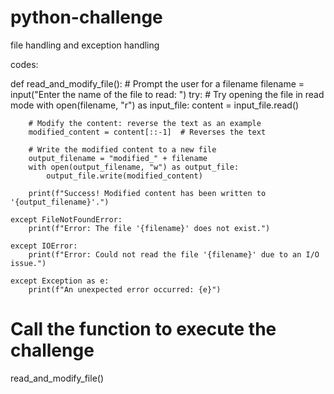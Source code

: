# python-challenge
file handling and exception  handling

codes:

def read_and_modify_file():
    # Prompt the user for a filename
    filename = input("Enter the name of the file to read: ")
    try:
        # Try opening the file in read mode
        with open(filename, "r") as input_file:
            content = input_file.read()
        
        # Modify the content: reverse the text as an example
        modified_content = content[::-1]  # Reverses the text
        
        # Write the modified content to a new file
        output_filename = "modified_" + filename
        with open(output_filename, "w") as output_file:
            output_file.write(modified_content)
        
        print(f"Success! Modified content has been written to '{output_filename}'.")
    
    except FileNotFoundError:
        print(f"Error: The file '{filename}' does not exist.")
    
    except IOError:
        print(f"Error: Could not read the file '{filename}' due to an I/O issue.")
    
    except Exception as e:
        print(f"An unexpected error occurred: {e}")

# Call the function to execute the challenge
read_and_modify_file()
